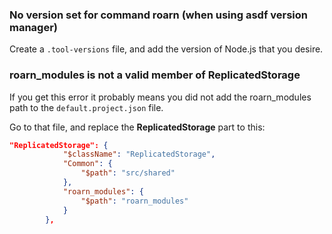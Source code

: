 ### No version set for command roarn (when using asdf version manager)

Create a `.tool-versions` file, and add the version of Node.js that you desire.

### roarn_modules is not a valid member of ReplicatedStorage

If you get this error it probably means you did not add the roarn_modules path to the `default.project.json` file.

Go to that file, and replace the **ReplicatedStorage** part to this:

```json
"ReplicatedStorage": {
			"$className": "ReplicatedStorage",
			"Common": {
				"$path": "src/shared"
			},
			"roarn_modules": {
				"$path": "roarn_modules"
			}
		},
```
